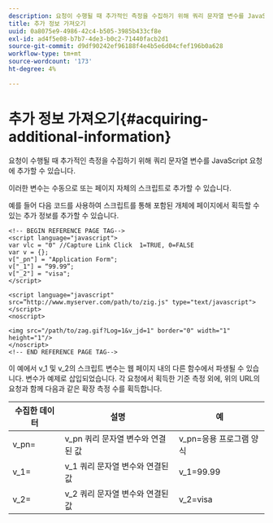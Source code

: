```yaml
---
description: 요청이 수행될 때 추가적인 측정을 수집하기 위해 쿼리 문자열 변수를 JavaScript 요청에 추가할 수 있습니다.
title: 추가 정보 가져오기
uuid: 0a8075e9-4986-42c4-b505-3985b433cf8e
exl-id: ad4f5e08-b7b7-4de3-b0c2-71440facb2d1
source-git-commit: d9df90242ef96188f4e4b5e6d04cfef196b0a628
workflow-type: tm+mt
source-wordcount: '173'
ht-degree: 4%

---
```


# 추가 정보 가져오기{#acquiring-additional-information}

요청이 수행될 때 추가적인 측정을 수집하기 위해 쿼리 문자열 변수를 JavaScript 요청에 추가할 수 있습니다.

이러한 변수는 수동으로 또는 페이지 자체의 스크립트로 추가할 수 있습니다.

예를 들어 다음 코드를 사용하여 스크립트를 통해 포함된 개체에 페이지에서 획득할 수 있는 추가 정보를 추가할 수 있습니다.

```
<!-- BEGIN REFERENCE PAGE TAG--> 
<script language="javascript"> 
var vlc = "0" //Capture Link Click  1=TRUE, 0=FALSE 
var v = {}; 
v["_pn"] = "Application Form"; 
v["_1"] = “99.99”; 
v["_2"] = "visa"; 
</script> 
 
<script language="javascript" src=”http://www.myserver.com/path/to/zig.js" type="text/javascript"></script> 
<noscript> 
 
<img src="/path/to/zag.gif?Log=1&v_jd=1" border="0" width="1" height="1"/> 
</noscript> 
<!-- END REFERENCE PAGE TAG-->
```

이 예에서 v_1 및 v_2의 스크립트 변수는 웹 페이지 내의 다른 함수에서 파생될 수 있습니다. 변수가 예제로 삽입되었습니다. 각 요청에서 획득한 기준 측정 외에, 위의 URL의 요청과 함께 다음과 같은 확장 측정 수를 획득합니다.

| 수집한 데이터 | 설명 | 예 |
|---|---|---|
| v_pn= | v_pn 쿼리 문자열 변수와 연결된 값 | v_pn=응용 프로그램 양식 |
| v_1= | v_1 쿼리 문자열 변수와 연결된 값 | v_1=99.99 |
| v_2= | v_2 쿼리 문자열 변수와 연결된 값 | v_2=visa |
